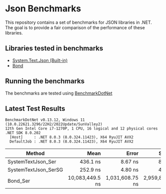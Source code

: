 # Json Benchmarks

This repository contains a set of benchmarks for JSON libraries in .NET. The goal is to provide a fair comparison of the performance of these libraries.

## Libraries tested in benchmarks

- [System.Text.Json (Built-in)](https://docs.microsoft.com/en-us/dotnet/api/system.text.json)
- [Bond](https://microsoft.github.io/bond/manual/bond_cs.html)

## Running the benchmarks

The benchmarks are tested using [BenchmarkDotNet](https://benchmarkdotnet.org/)

## Latest Test Results

```
BenchmarkDotNet v0.13.12, Windows 11 (10.0.22621.3296/22H2/2022Update/SunValley2)
12th Gen Intel Core i7-1270P, 1 CPU, 16 logical and 12 physical cores
.NET SDK 8.0.202
  [Host]     : .NET 8.0.3 (8.0.324.11423), X64 RyuJIT AVX2
  DefaultJob : .NET 8.0.3 (8.0.324.11423), X64 RyuJIT AVX2
```

| Method               | Mean            | Error           | StdDev          | Gen0      | Gen1     | Gen2     | Allocated  |
|--------------------- |----------------:|----------------:|----------------:|----------:|---------:|---------:|-----------:|
| SystemTextJson_Ser   |        436.1 ns |         8.67 ns |         8.51 ns |    0.0620 |        - |        - |      584 B |
| SystemTextJson_SerSG |        252.9 ns |         4.80 ns |         4.49 ns |    0.0286 |        - |        - |      272 B |
| Bond_Ser             | 10,083,449.5 ns | 1,031,608.75 ns | 2,959,878.88 ns | 1000.4883 | 999.5117 | 999.5117 | 58243023 B |
